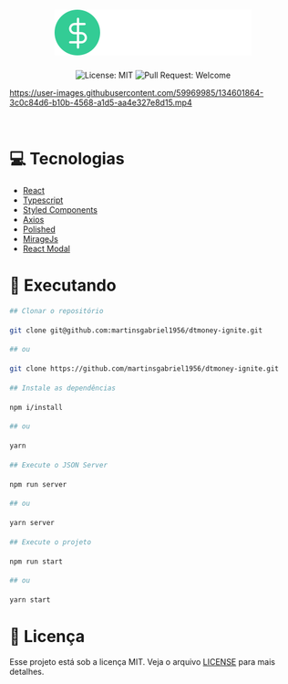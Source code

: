 <h1 align="center">
  <img src=".github/logo.svg" />
</h1>

<p align="center">
  <img alt="License: MIT" src="https://img.shields.io/github/license/martinsgabriel1956/dtmoney-ignite?style=for-the-badge&color=5429CC" />
  <img alt="Pull Request: Welcome" src="https://img.shields.io/static/v1?label=PRs&message=welcome&color=33CC95&labelColor=41414D&style=for-the-badge" />
</p>

https://user-images.githubusercontent.com/59969985/134601864-3c0c84d6-b10b-4568-a1d5-aa4e327e8d15.mp4

<br />

# :computer: Tecnologias

- [React](https://reactjs.org/)
- [Typescript](https://www.typescriptlang.org/)
- [Styled Components](https://github.com/styled-components/styled-components)
- [Axios](https://github.com/axios/axios)
- [Polished](https://polished.js.org)
- [MirageJs](https://miragejs.com/)
- [React Modal](http://reactcommunity.org/react-modal)

# :construction_worker: Executando

```bash
## Clonar o repositório

git clone git@github.com:martinsgabriel1956/dtmoney-ignite.git

## ou

git clone https://github.com/martinsgabriel1956/dtmoney-ignite.git

## Instale as dependências

npm i/install

## ou

yarn

## Execute o JSON Server

npm run server

## ou

yarn server

## Execute o projeto 

npm run start

## ou

yarn start
```

# :memo: Licença

Esse projeto está sob a licença MIT. Veja o arquivo [LICENSE](LICENSE.md) para mais detalhes.
